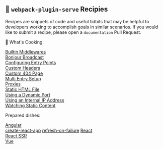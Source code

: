 ## 🍲 `webpack-plugin-serve` Recipies

Recipes are snippets of code and useful tidbits that may be helpful to developers working to accomplish goals in similar scenarios. If you would like to submit a recipe, please open a `documentation` Pull Request.

🍳 What's Cooking:

[Builtin Middlewares](./builtin-middleware.md)<br/>
[Bonjour Broadcast](./bonjour-broadcast.md)<br/>
[Configuring Entry Points](./entry-points.md)<br/>
[Custom Headers](./custom-headers.md)<br/>
[Custom 404 Page](./four0four.md)<br/>
[Multi Entry Setup](./multi-entry.md)<br/>
[Proxies](./proxies.md)<br/>
[Static HTML File](./static-html-files.md)<br/>
[Using a Dynamic Port](./dynamic-port.md)<br/>
[Using an Internal IP Address](./internal-ip.md)<br/>
[Watching Static Content](./watch-static-content.md)

Prepared dishes:

[Angular](./angular/README.md)<br/>
[create-react-app](./create-react-app/README.md)
[refresh-on-failure](./refresh-on-failure/README.md)
[React](./react/README.md)<br/>
[React SSR](./react-ssr/README.md)<br/>
[Vue](./vue/README.md)
